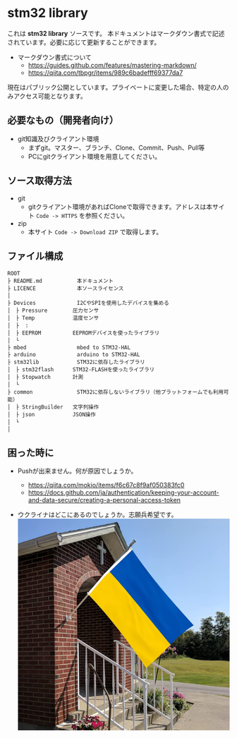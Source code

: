 # stm32 library

これは **stm32 library** ソースです。
本ドキュメントはマークダウン書式で記述されています。必要に応じて更新することができます。
- マークダウン書式について
	- https://guides.github.com/features/mastering-markdown/
	- https://qiita.com/tbpgr/items/989c6badefff69377da7

現在はパブリック公開としています。プライベートに変更した場合、特定の人のみアクセス可能となります。

## 必要なもの（開発者向け）
- git知識及びクライアント環境
	- まずgit。マスター、ブランチ、Clone、Commit、Push、Pull等
	- PCにgitクライアント環境を用意してください。

## ソース取得方法
- git
	- gitクライアント環境があればCloneで取得できます。アドレスは本サイト `Code -> HTTPS` を参照ください。
- zip
	- 本サイト `Code -> Download ZIP` で取得します。

## ファイル構成

```
ROOT
├ README.md           本ドキュメント
├ LICENCE             本ソースライセンス
│
├ Devices             I2CやSPIを使用したデバイスを集める
│　├ Pressure        圧力センサ
│　├ Temp            温度センサ
│　├  :              
│　├ EEPROM          EEPROMデバイスを使ったライブラリ
│　└                 
├ mbed                mbed to STM32-HAL
├ arduino             arduino to STM32-HAL
├ stm32lib            STM32に依存したライブラリ
│　├ stm32flash      STM32-FLASHを使ったライブラリ
│　├ Stopwatch       計測
│　└                 
├ common              STM32に依存しないライブラリ（他プラットフォームでも利用可能）
│　├ StringBuilder   文字列操作
│　├ json            JSON操作
│　└                 
│
```

## 困った時に
- Pushが出来ません。何が原因でしょうか。
	- https://qiita.com/mokio/items/f6c67c8f9af050383fc0
	- https://docs.github.com/ja/authentication/keeping-your-account-and-data-secure/creating-a-personal-access-token

- ウクライナはどこにあるのでしょうか。志願兵希望です。
	![alt内容](495.jpg)


